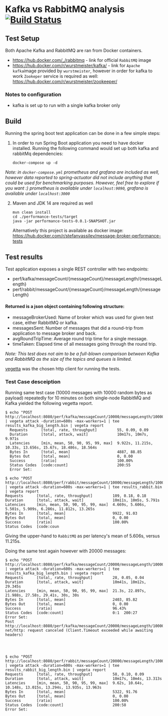 # Kafka vs RabbitMQ analysis [![Build Status](https://travis-ci.com/stefanvassilev/message-broker-performance-tests.svg?branch=master)](https://travis-ci.com/stefanvassilev/message-broker-performance-tests)


## Test Setup 

Both Apache Kafka and RabbitMQ are ran from Docker containers. 
* https://hub.docker.com/_/rabbitmq - link for official `RabbitMQ` image
* https://hub.docker.com/r/wurstmeister/kafka/ - link for `Apache kafka`image provided by `wurstmeister`, 
however in order for kafka to work `Zookeper` service is required as well: https://hub.docker.com/r/wurstmeister/zookeeper/

### Notes to configuration

* kafka is set up to run with a single kafka broker only

## Build

Running the spring boot test application can be done in a few simple steps: 

1. In order to run Spring Boot application you need to have docker installed. 
Running the following command would set up both kafka and rabbitMq dependencies: 
    ```shell script
    docker-compose up -d
    ```
*Note: in `docker-compose.yml` prometheus and grafana are included as well, however data reported to spring-actuator
did not include anything that could be used for benchmarking purposes. However, feel free to explore if you want :) 
prometheus is available under `localhost:9090`,
grafana is available under `localhost:3000`*

   
2. Maven and JDK 14 are required as well
    ```shell script
    mvn clean install 
    cd ./performance-tests/target
    java -jar performance-tests-0.0.1-SNAPSHOT.jar
    ```
    Alternatively this project is available as docker image: https://hub.docker.com/r/stefanvassilev/message-broker-performance-tests

## Test results 

Test application exposes a single REST controller with two endpoints: 
* perf/kafka/messageCount/{messageCount}/messageLength/{messageLength}
* perf/rabbit/messageCount/{messageCount}/messageLength/{messageLength}

#### Returned is a json object containing following structure: 
* messageBrokerUsed: Name of broker which was used for given test case, either RabbitMQ or kafka.
* messagesSent: Number of messages that did a round-trip from application to message broker and back.
* avgRoundTripTime: Average round trip time for a single message.
* timeTaken: Elapsed time of all messages going through the round trip. 

*Note: This test does not aim to be a full-blown comparison between Kafka and RabbitMQ as the size of 
the topics and queues is limited.* 

[vegetta](https://github.com/tsenart/vegeta) was the chosen http client for running the tests. 
### Test Case desceiption
Running same test case (10000 messages with 10000 random bytes as payload) repeatedly for 10 minutes on both single-node
RabbitMQ and Kafka yielded the following vegetta report.
```shell script
$ echo "POST http://localhost:8080/perf/kafka/messageCount/10000/messageLength/10000" | vegeta attack -duration=600s -max-workers=1 | tee results_kafka_big_length.bin | vegeta report
  Requests      [total, rate, throughput]         55, 0.09, 0.09
  Duration      [total, attack, wait]             10m17s, 10m7s, 9.971s
  Latencies     [min, mean, 50, 90, 95, 99, max]  9.922s, 11.215s, 10.33s, 13.656s, 15.67s, 18.486s, 18.564s
  Bytes In      [total, mean]                     4887, 88.85
  Bytes Out     [total, mean]                     0, 0.00
  Success       [ratio]                           100.00%
  Status Codes  [code:count]                      200:55
  Error Set:
```

```shell script
$ echo "POST http://localhost:8080/perf/rabbit/messageCount/10000/messageLength/10000" | vegeta attack -duration=600s -max-workers=1 | tee results_rabbit.bin | vegeta report
Requests      [total, rate, throughput]         109, 0.18, 0.18
Duration      [total, attack, wait]             10m11s, 10m5s, 5.791s
Latencies     [min, mean, 50, 90, 95, 99, max]  4.669s, 5.606s, 5.501s, 5.909s, 6.286s, 11.812s, 13.265s
Bytes In      [total, mean]                     9922, 91.03
Bytes Out     [total, mean]                     0, 0.00
Success       [ratio]                           100.00%
Status Codes  [code:coun
```

Giving the upper-hand to `RabbitMQ` as per latency's mean of 5.606s, versus 11.215s.


Doing the same test again however with 20000 messages: 
```shell script
$ echo "POST http://localhost:8080/perf/kafka/messageCount/20000/messageLength/10000" | vegeta attack -duration=600s -max-workers=1 | tee results_kafka_big_length.bin | vegeta report
Requests      [total, rate, throughput]         28, 0.05, 0.04
Duration      [total, attack, wait]             10m41s, 10m12s, 29.345s
Latencies     [min, mean, 50, 90, 95, 99, max]  21.3s, 22.897s, 21.988s, 27.58s, 29.41s, 30s, 30s
Bytes In      [total, mean]                     2403, 85.82
Bytes Out     [total, mean]                     0, 0.00
Success       [ratio]                           96.43%
Status Codes  [code:count]                      0:1  200:27
Error Set:
Post http://localhost:8080/perf/kafka/messageCount/20000/messageLength/10000: net/http: request canceled (Client.Timeout exceeded while awaiting headers)




$ echo "POST http://localhost:8080/perf/rabbit/messageCount/20000/messageLength/10000" | vegeta attack -duration=600s -max-workers=1 | tee results_rabbit_big_length.bin | vegeta report
Requests      [total, rate, throughput]         58, 0.10, 0.09
Duration      [total, attack, wait]             10m17s, 10m4s, 13.313s
Latencies     [min, mean, 50, 90, 95, 99, max]  9.62s, 10.64s, 10.148s, 13.015s, 13.294s, 13.935s, 13.963s
Bytes In      [total, mean]                     5322, 91.76
Bytes Out     [total, mean]                     0, 0.00
Success       [ratio]                           100.00%
Status Codes  [code:count]                      200:58
Error Set:
```

